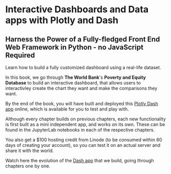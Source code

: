 # Interactive Dashboards and Data apps with Plotly and Dash

## Harness the Power of a Fully-fledged Front End Web Framework in Python - no JavaScript Required

Learn how to build a fully customized dashboard using a real-life dataset.

In this book, we go through **The World Bank**'s **Poverty and Equity Database** to build
an interactive dashboard, that allows users to interactivley create the chart
they want and make the comparisons they want.

By the end of the book, you will have built and deployed this
[Plotly Dash app](https://povertydata.org) online, which is available for you to test and play with.

Although every chapter builds on previous chapters, each new functionality is
first built as a mini independent app, and works on its own. These can be found
in the JupyterLab notebooks in each of the respective chapters.

You also get a $100 hosting credit from Linode (to be consumed within 60 days of creating your account), so you can test it on an actual server and share it with the world.

Watch here the evolution of the [Dash app](https://www.youtube.com/watch?v=lIWU6IwWAxw) that we build, going through chapters one by one.
